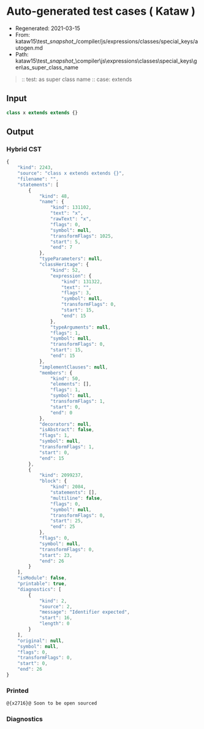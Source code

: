 # Auto-generated test cases ( Kataw )
- Regenerated: 2021-03-15
- From: kataw15\test\__snapshot__/compiler/js/expressions/classes/special_keys/autogen.md
- Path: kataw15\test\__snapshot__\compiler\js\expressions\classes\special_keys\gen\as_super_class_name
> :: test: as super class name
> :: case: extends
## Input

`````js
class x extends extends {}
`````

## Output

### Hybrid CST

```javascript
{
    "kind": 2243,
    "source": "class x extends extends {}",
    "filename": "",
    "statements": [
        {
            "kind": 48,
            "name": {
                "kind": 131102,
                "text": "x",
                "rawText": "x",
                "flags": 0,
                "symbol": null,
                "transformFlags": 1025,
                "start": 5,
                "end": 7
            },
            "typeParameters": null,
            "classHeritage": {
                "kind": 52,
                "expression": {
                    "kind": 131322,
                    "text": "",
                    "flags": 3,
                    "symbol": null,
                    "transformFlags": 0,
                    "start": 15,
                    "end": 15
                },
                "typeArguments": null,
                "flags": 1,
                "symbol": null,
                "transformFlags": 0,
                "start": 15,
                "end": 15
            },
            "implementClauses": null,
            "members": {
                "kind": 50,
                "elements": [],
                "flags": 1,
                "symbol": null,
                "transformFlags": 1,
                "start": 0,
                "end": 0
            },
            "decorators": null,
            "isAbstract": false,
            "flags": 1,
            "symbol": null,
            "transformFlags": 1,
            "start": 0,
            "end": 15
        },
        {
            "kind": 2099237,
            "block": {
                "kind": 2084,
                "statements": [],
                "multiline": false,
                "flags": 0,
                "symbol": null,
                "transformFlags": 0,
                "start": 25,
                "end": 25
            },
            "flags": 0,
            "symbol": null,
            "transformFlags": 0,
            "start": 23,
            "end": 26
        }
    ],
    "isModule": false,
    "printable": true,
    "diagnostics": [
        {
            "kind": 2,
            "source": 2,
            "message": "Identifier expected",
            "start": 16,
            "length": 0
        }
    ],
    "original": null,
    "symbol": null,
    "flags": 0,
    "transformFlags": 0,
    "start": 0,
    "end": 26
}
```

### Printed

```javascript
@{x2716}@ Soon to be open sourced
```

### Diagnostics

```javascript

```

